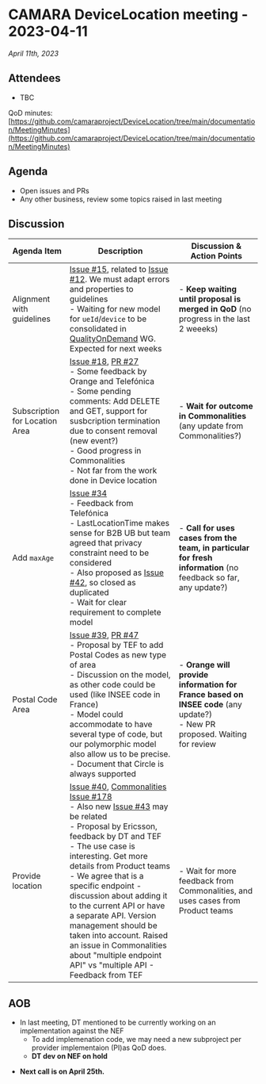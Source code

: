 # CAMARA DeviceLocation meeting - 2023-04-11

*April 11th, 2023*

## Attendees

* TBC


QoD minutes: [https://github.com/camaraproject/DeviceLocation/tree/main/documentation/MeetingMinutes](https://github.com/camaraproject/DeviceLocation/tree/main/documentation/MeetingMinutes)

## Agenda

* Open issues and PRs
* Any other business, review some topics raised in last meeting

## Discussion

| Agenda Item | Description | Discussion & Action Points |
| ----------- | ----------- | ------------ |
| Alignment with guidelines | [Issue #15](https://github.com/camaraproject/DeviceLocation/issues/15), related to [Issue #12](https://github.com/camaraproject/DeviceLocation/issues/12). We must adapt errors and properties to guidelines<br> - Waiting for new model for `ueId`/`device` to be consolidated in  [QualityOnDemand](https://github.com/camaraproject/QualityOnDemand) WG. Expected for next weeks | - **Keep waiting until proposal is merged in QoD** (no progress in the last 2 weeeks) |
| Subscription for Location Area | [Issue #18](https://github.com/camaraproject/DeviceLocation/issues/18), [PR #27](https://github.com/camaraproject/DeviceLocation/pull/27)<br> - Some feedback by Orange and Telefónica<br> - Some pending comments: Add DELETE and GET, support for susbcription termination due to consent removal (new event?)<br> - Good progress in Commonalities<br> - Not far from the work done in Device location | - **Wait for outcome in Commonalities** (any update from Commonalities?) |
| Add `maxAge` | [Issue #34](https://github.com/camaraproject/DeviceLocation/issues/34)<br> - Feedback from Telefónica<br> - LastLocationTime makes sense for B2B UB but team agreed that privacy constraint need to be considered <br> - Also proposed as [Issue #42](https://github.com/camaraproject/DeviceLocation/issues/42), so closed as duplicated <br> - Wait for clear requirement to complete model | - **Call for uses cases from the team, in particular for fresh information** (no feedback so far, any update?)|
| Postal Code Area | [Issue #39](https://github.com/camaraproject/DeviceLocation/issues/39), [PR #47](https://github.com/camaraproject/DeviceLocation/pull/47)<br> - Proposal by TEF to add Postal Codes as new type of area<br> - Discussion on the model, as other code could be used (like INSEE code in France)<br> - Model could accommodate to have several type of code, but our polymorphic model also allow us to be precise. <br> - Document that Circle is always supported |  - **Orange will provide information for France based on INSEE code** (any update?) <br> - New PR proposed. Waiting for review |
| Provide location | [Issue #40](https://github.com/camaraproject/DeviceLocation/issues/40), [Commonalities Issue #178](https://github.com/camaraproject/WorkingGroups/issues/178)<br> - Also new [Issue #43](https://github.com/camaraproject/DeviceLocation/issues/43) may be related<br> - Proposal by Ericsson, feedback by DT and TEF <br> - The use case is interesting. Get more details from Product teams<br> - We agree that is a specific endpoint - discussion about adding it to the current API or have a separate API. Version management should be taken into account. Raised an issue in Commonalities about "multiple endpoint API" vs "multiple API - Feedback from TEF | <br><br> - Wait for more feedback from Commonalities, and uses cases from Product teams |


## AOB

* In last meeting, DT mentioned to be currently working on an implementation against the NEF
  - To add implemenation code, we may need a new subproject per provider implementaion (PI)as QoD does.
  - **DT dev on NEF on hold**
<p/>

* **Next call is on April 25th.**